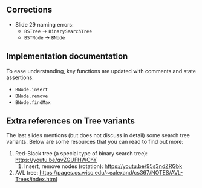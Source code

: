 
## Corrections
- Slide 29 naming errors: 
  - `BSTree` -> `BinarySearchTree`
  - `BSTNode` -> `BNode`

## Implementation documentation

To ease understanding, key functions are updated with comments and state assertions:
- `BNode.insert`
- `BNode.remove`
- `BNode.findMax`

## Extra references on Tree variants
The last slides mentions (but does not discuss in detail) some search tree variants. Below are some resources that you can read to find out more:
1. Red-Black tree (a special type of binary search tree): https://youtu.be/qvZGUFHWChY
   1. Insert, remove nodes (rotation): https://youtu.be/95s3ndZRGbk
2. AVL tree: https://pages.cs.wisc.edu/~ealexand/cs367/NOTES/AVL-Trees/index.html